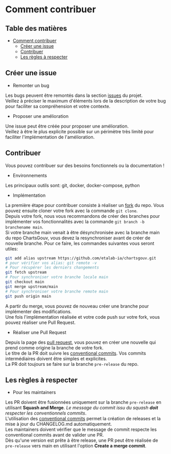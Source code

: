 # Comment contribuer

## Table des matières
- [Comment contribuer](#comment-contribuer)
  - [Créer une issue](#créer-une-issue)
  - [Contribuer](#contribuer)
  - [Les règles à respecter](#les-règles-à-respecter)

## Créer une issue

- Remonter un bug

Les bugs peuvent être remontés dans la section [issues](https://github.com/etalab-ia/chartsgouv/issues) du projet.  
Veillez à préciser le maximum d'éléments lors de la description de votre bug pour faciliter sa compréhension et votre contexte.

- Proposer une amélioration

Une issue peut être créée pour proposer une amélioration.  
Veillez à être le plus explicite possible sur un périmètre très limité pour faciliter l'implémentation de l'amélioration.

## Contribuer

Vous pouvez contribuer sur des besoins fonctionnels ou la documentation !

- Environnements

Les principaux outils sont: git, docker, docker-compose, python

- Implémentation

La première étape pour contribuer consiste à réaliser un [fork](https://docs.github.com/fr/pull-requests/collaborating-with-pull-requests/working-with-forks/about-forks) du repo. Vous pouvez ensuite cloner votre fork avec la commande `git clone`.  
Depuis votre fork, nous vous recommandons de créer des branches pour implémenter vos fonctionnalités avec la commande `git branch -b branchename main`.  
Si votre branche main venait à être désynchronisée avec la branche main du repo ChartsGouv, vous devez la resynchroniser avant de créer de nouvelle branche. Pour ce faire, les commandes suivantes vous seront utiles:
```bash
git add alias upstream https://github.com/etalab-ia/chartsgouv.git
# pour vérifier vos alias: git remote -v
# Pour récupérer les derniers changements
git fetch upstream
# Pour synchroniser votre branche locale main 
git checkout main
git merge upstream/main
# Pour synchroniser votre branche remote main 
git push origin main
```
A partir du merge, vous pouvez de nouveau créer une branche pour implémenter des modifications.  
Une fois l'implémentation réalisée et votre code push sur votre fork, vous pouvez réaliser une Pull Request.

- Réaliser une Pull Request

Depuis la page des [pull request](https://github.com/etalab-ia/chartsgouv/pulls), vous pouvez en créer une nouvelle qui prend comme origine la branche de votre fork.  
Le titre de la PR doit suivre les [conventional commits](https://gist.github.com/qoomon/5dfcdf8eec66a051ecd85625518cfd13#types). Vos commits intermédiaires doivent être simples et explicites.  
La PR doit toujours se faire sur la branche `pre-release` du repo.

## Les règles à respecter

- Pour les maintainers

Les PR doivent être fusionnées uniquement sur la branche `pre-release` en utilisant **Squash and Merge**. _Le message du commit issu du squash **doit** respecter les conventionnels commits_.  
L'utilisation des [conventional commits](https://gist.github.com/qoomon/5dfcdf8eec66a051ecd85625518cfd13#types) permet la création de releases et la mise à jour du CHANGELOG.md automatiquement.  
Les maintainers doivent vérifier que le message de commit respecte les conventional commits avant de valider une PR.  
Dès qu'une version est prête à être release, une PR peut être réalisée de `pre-release` vers main en utilisant l'option **Create a merge commit**.
